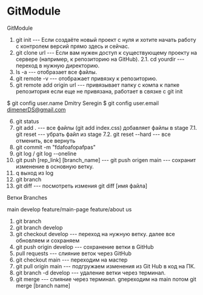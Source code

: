 # GitModule

GitModule

1. git init --- Если создаёте новый проект с нуля и хотите начать работу с контролем версий прямо здесь и сейчас.
2. git clone url --- Если вам нужен доступ к существующему проекту на сервере (например, к репозиторию на GitHub).
   2.1. cd yourdir --- переход в нужную директорию.
3. ls -a --- отобразает все файлы.
4. git remote -v --- отображает привязку к репозиторию.
5. git remote add origin url --- привязывает папку с компа к папке репозитория если еще не привязана, работает в связке с git init

$ git config user.name
Dmitry Seregin
$ git config user.email
dimenerDS@gmail.com

6. git status
7. git add . --- все файлы (git add index.css) добавляет файлы в stage
   7.1. git reset --- убрать файл из stage
   7.2. git reset --hard --- все отменить, все вернуть
8. git commit -m "fdafoafopafpas"
9. git log / git log --oneline
10. git push [rep_link] [branch_name] --- git push origen main --- сохранит изменение в основную ветку.
11. q выход из log
12. git branch
13. git diff --- посмотреть измения git diff [имя файла]

Ветки Branches

main
develop
feature/main-page
feature/about us

1. git branch
2. git branch develop
3. git checkout develop --- переход на нужную ветку. далее все обновляем и сохраняем
4. git push origin develop --- сохранение ветки в GitHub
5. pull requests --- слияние веток через GitHub
6. git checkout main --- переходим на мастер
7. git pull origin main --- подгружаем изменения из Git Hub в код на ПК.
8. git branch -d develop --- удаление ветки через терминал.
9. git merge --- слияние через терминал. gпереходим на main потом git merge [branch name]
